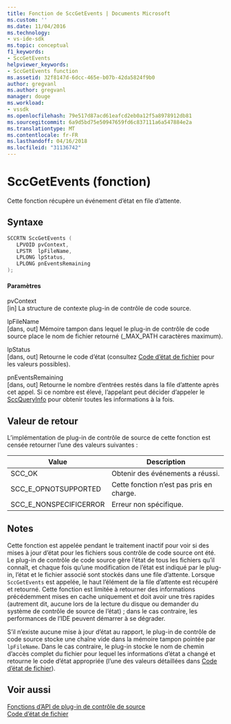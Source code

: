 ```yaml
---
title: Fonction de SccGetEvents | Documents Microsoft
ms.custom: ''
ms.date: 11/04/2016
ms.technology:
- vs-ide-sdk
ms.topic: conceptual
f1_keywords:
- SccGetEvents
helpviewer_keywords:
- SccGetEvents function
ms.assetid: 32f8147d-6dcc-465e-b07b-42da5824f9b0
author: gregvanl
ms.author: gregvanl
manager: douge
ms.workload:
- vssdk
ms.openlocfilehash: 79e517d87acd61eafcd2eb0a12f5a8978912db81
ms.sourcegitcommit: 6a9d5bd75e50947659fd6c837111a6a547884e2a
ms.translationtype: MT
ms.contentlocale: fr-FR
ms.lasthandoff: 04/16/2018
ms.locfileid: "31136742"
---
```

# <a name="sccgetevents-function"></a>SccGetEvents (fonction)
Cette fonction récupère un événement d’état en file d’attente.  
  
## <a name="syntax"></a>Syntaxe  
  
```cpp  
SCCRTN SccGetEvents (  
   LPVOID pvContext,  
   LPSTR  lpFileName,  
   LPLONG lpStatus,  
   LPLONG pnEventsRemaining  
);  
```  
  
#### <a name="parameters"></a>Paramètres  
 pvContext  
 [in] La structure de contexte plug-in de contrôle de code source.  
  
 lpFileName  
 [dans, out] Mémoire tampon dans lequel le plug-in de contrôle de code source place le nom de fichier retourné (_MAX_PATH caractères maximum).  
  
 lpStatus  
 [dans, out] Retourne le code d’état (consultez [Code d’état de fichier](../extensibility/file-status-code-enumerator.md) pour les valeurs possibles).  
  
 pnEventsRemaining  
 [dans, out] Retourne le nombre d’entrées restés dans la file d’attente après cet appel. Si ce nombre est élevé, l’appelant peut décider d’appeler le [SccQueryInfo](../extensibility/sccqueryinfo-function.md) pour obtenir toutes les informations à la fois.  
  
## <a name="return-value"></a>Valeur de retour  
 L’implémentation de plug-in de contrôle de source de cette fonction est censée retourner l’une des valeurs suivantes :  
  
|Value|Description|  
|-----------|-----------------|  
|SCC_OK|Obtenir des événements a réussi.|  
|SCC_E_OPNOTSUPPORTED|Cette fonction n’est pas pris en charge.|  
|SCC_E_NONSPECIFICERROR|Erreur non spécifique.|  
  
## <a name="remarks"></a>Notes  
 Cette fonction est appelée pendant le traitement inactif pour voir si des mises à jour d’état pour les fichiers sous contrôle de code source ont été. Le plug-in de contrôle de code source gère l’état de tous les fichiers qu’il connaît, et chaque fois qu’une modification de l’état est indiqué par le plug-in, l’état et le fichier associé sont stockés dans une file d’attente. Lorsque `SccGetEvents` est appelée, le haut l’élément de la file d’attente est récupéré et retourné. Cette fonction est limitée à retourner des informations précédemment mises en cache uniquement et doit avoir une très rapides (autrement dit, aucune lors de la lecture du disque ou demander du système de contrôle de source de l’état) ; dans le cas contraire, les performances de l’IDE peuvent démarrer à se dégrader.  
  
 S’il n’existe aucune mise à jour d’état au rapport, le plug-in de contrôle de code source stocke une chaîne vide dans la mémoire tampon pointée par `lpFileName`. Dans le cas contraire, le plug-in stocke le nom de chemin d’accès complet du fichier pour lequel les informations d’état a changé et retourne le code d’état appropriée (l’une des valeurs détaillées dans [Code d’état de fichier](../extensibility/file-status-code-enumerator.md)).  
  
## <a name="see-also"></a>Voir aussi  
 [Fonctions d’API de plug-in de contrôle de source](../extensibility/source-control-plug-in-api-functions.md)   
 [Code d’état de fichier](../extensibility/file-status-code-enumerator.md)